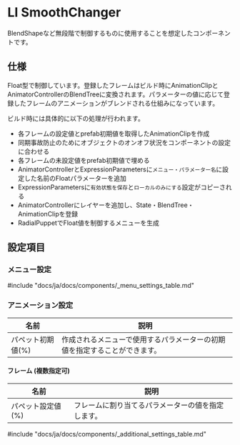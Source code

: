 # LI SmoothChanger

BlendShapeなど無段階で制御するものに使用することを想定したコンポーネントです。

## 仕様

Float型で制御しています。登録したフレームはビルド時にAnimationClipとAnimatorControllerのBlendTreeに変換されます。パラメーターの値に応じて登録したフレームのアニメーションがブレンドされる仕組みになっています。

ビルド時には具体的に以下の処理が行われます。

- 各フレームの設定値とprefab初期値を取得したAnimationClipを作成
- 同期事故防止のためにオブジェクトのオンオフ状況をコンポーネントの設定に合わせる
- 各フレームの未設定値をprefab初期値で埋める
- AnimatorControllerとExpressionParametersに`メニュー・パラメーター名`に設定した名前のFloatパラメーターを追加
- ExpressionParametersに`有効状態を保存`と`ローカルのみにする`設定がコピーされる
- AnimatorControllerにレイヤーを追加し、State・BlendTree・AnimationClipを登録
- RadialPuppetでFloat値を制御するメニューを生成

## 設定項目

### メニュー設定

#include "docs/ja/docs/components/_menu_settings_table.md"

### アニメーション設定

|名前|説明|
|-|-|
|パペット初期値(%)|作成されるメニューで使用するパラメーターの初期値を指定することができます。|

#### フレーム (複数指定可)

|名前|説明|
|-|-|
|パペット設定値(%)|フレームに割り当てるパラメーターの値を指定します。|

#include "docs/ja/docs/components/_additional_settings_table.md"
